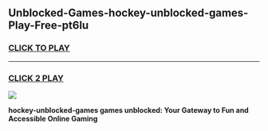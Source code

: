 
## Unblocked-Games-hockey-unblocked-games-Play-Free-pt6lu
<h3>
<a href="https://premium76.site?title=hockey-unblocked-games&ref=10A">CLICK TO PLAY</a></h3>
<hr>

<h3>
<a href="https://premium76.site?title=hockey-unblocked-games&ref=10A">CLICK 2 PLAY</a>
  
</h3>

<a href="https://premium76.site?title=hockey-unblocked-games&ref=10A"><img src="https://clearcache.store/games.png"></a>


**hockey-unblocked-games games unblocked: Your Gateway to Fun and Accessible Online Gaming**
